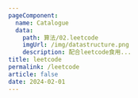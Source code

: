 ```yaml
---
pageComponent: 
  name: Catalogue
  data: 
    path: 算法/02.leetcode
    imgUrl: /img/datastructure.png
    description: 配合leetcode食用...
title: leetcode
permalink: /leetcode
article: false
date: 2024-02-01
---
```


